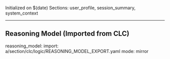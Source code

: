 Initialized on $(date)
Sections: user_profile, session_summary, system_context

---

## Reasoning Model (Imported from CLC)
reasoning_model:
  import: a/section/clc/logic/REASONING_MODEL_EXPORT.yaml
  mode: mirror
